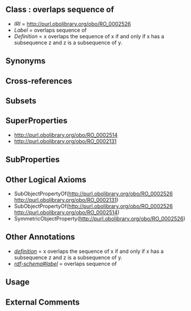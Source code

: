 
## Class : overlaps sequence of

 * *IRI* = http://purl.obolibrary.org/obo/RO_0002526
 * *Label* = overlaps sequence of
 * *Definition* = x overlaps the sequence of x if and only if x has a subsequence z and z is a subsequence of y.

## Synonyms


## Cross-references


## Subsets


## SuperProperties

 * <http://purl.obolibrary.org/obo/RO_0002514>
 * <http://purl.obolibrary.org/obo/RO_0002131>

## SubProperties


## Other Logical Axioms

 * SubObjectPropertyOf(<http://purl.obolibrary.org/obo/RO_0002526> <http://purl.obolibrary.org/obo/RO_0002131>)
 * SubObjectPropertyOf(<http://purl.obolibrary.org/obo/RO_0002526> <http://purl.obolibrary.org/obo/RO_0002514>)
 * SymmetricObjectProperty(<http://purl.obolibrary.org/obo/RO_0002526>)

## Other Annotations

 * *[definition](../../IAO/15/IAO_0000115.md)* = x overlaps the sequence of x if and only if x has a subsequence z and z is a subsequence of y.
 * *[rdf-schema#label](../../el/rdf-schema#label.md)* = overlaps sequence of

## Usage


## External Comments

